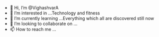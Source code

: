 - 👋 Hi, I’m @VighashvarA
- 👀 I’m interested in ...Technology and fitness
- 🌱 I’m currently learning ...Everything which all are discovered still now
- 💞️ I’m looking to collaborate on ... 
- 📫 How to reach me ...

<!---
VighashvarA/VighashvarA is a ✨ special ✨ repository because its `README.md` (this file) appears on your GitHub profile.
You can click the Preview link to take a look at your changes.
--->
